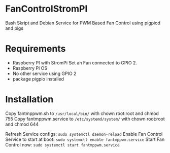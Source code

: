# FanControlStromPI
Bash Skript and Debian Service for PWM Based Fan Control using pigpiod and pigs

# Requirements
- Raspberry PI with StromPi Set an Fan connected to GPIO 2.
- Raspberry Pi OS
- No other service using GPIO 2
- package pigpio installed

# Installation
Copy fantmppwm.sh to `/usr/local/bin/` with chown root:root and chmod 755 
Copy fantmppwm.service to `/etc/systemd/system/` with chown root:root and chmod 644

Refresh Service configs: `sudo systemctl daemon-reload`
Enable Fan Control Service to start at boot: `sudo systemctl enable fantmppwm.service`
Start Fan Control now: `sudo systemctl start fantmppwm.service`



